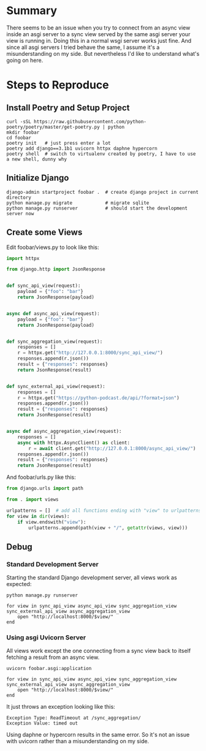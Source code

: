 # Summary

There seems to be an issue when you try to connect from an async view
inside an asgi server to a sync view served by the same asgi server
your view is running in. Doing this in a normal wsgi server works just
fine. And since all asgi servers I tried behave the same, I assume it's
a misunderstanding on my side. But nevertheless I'd like to understand
what's going on here.

# Steps to Reproduce

## Install Poetry and Setup Project
```shell
curl -sSL https://raw.githubusercontent.com/python-poetry/poetry/master/get-poetry.py | python
mkdir foobar
cd foobar
poetry init   # just press enter a lot
poetry add django==3.1b1 uvicorn httpx daphne hypercorn
poetry shell  # switch to virtualenv created by poetry, I have to use a new shell, dunny why
```

## Initialize Django
```shell
django-admin startproject foobar .  # create django project in current directory
python manage.py migrate            # migrate sqlite
python manage.py runserver          # should start the development server now
```

## Create some Views

Edit foobar/views.py to look like this:
```python
import httpx

from django.http import JsonResponse


def sync_api_view(request):
    payload = {"foo": "bar"}
    return JsonResponse(payload)


async def async_api_view(request):
    payload = {"foo": "bar"}
    return JsonResponse(payload)


def sync_aggregation_view(request):
    responses = []
    r = httpx.get("http://127.0.0.1:8000/sync_api_view/")
    responses.append(r.json())
    result = {"responses": responses}
    return JsonResponse(result)


def sync_external_api_view(request):
    responses = []
    r = httpx.get("https://python-podcast.de/api/?format=json")
    responses.append(r.json())
    result = {"responses": responses}
    return JsonResponse(result)


async def async_aggregation_view(request):
    responses = []
    async with httpx.AsyncClient() as client:
        r = await client.get("http://127.0.0.1:8000/async_api_view/")
    responses.append(r.json())
    result = {"responses": responses}
    return JsonResponse(result)
```

And foobar/urls.py like this:
```python
from django.urls import path

from . import views

urlpatterns = []  # add all functions ending with "view" to urlpatterns
for view in dir(views):
    if view.endswith("view"):
        urlpatterns.append(path(view + "/", getattr(views, view)))
```

## Debug

### Standard Development Server

Starting the standard Django development server, all views work as expected:
``` shell
python manage.py runserver

for view in sync_api_view async_api_view sync_aggregation_view sync_external_api_view async_aggregation_view                                                                                                                    
    open "http://localhost:8000/$view/"
end
```

### Using asgi Uvicorn Server
All views work except the one connecting from a sync view back to itself
fetching a result from an async view.

``` shell
uvicorn foobar.asgi:application

for view in sync_api_view async_api_view sync_aggregation_view sync_external_api_view async_aggregation_view                                                                                                                
    open "http://localhost:8000/$view/"
end
```

It just throws an exception looking like this:
```
Exception Type: ReadTimeout at /sync_aggregation/
Exception Value: timed out
```

Using daphne or hypercorn results in the same error. So it's not an issue
with uvicorn rather than a misunderstanding on my side.